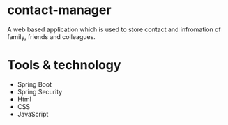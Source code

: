 # contact-manager

  A web based application which is used to store contact and infromation of family, friends and colleagues.

# Tools & technology
<ul>
  <li>Spring Boot</li>
  <li>Spring Security</li>
  <li>Html</li>
  <li>CSS</li>
  <li>JavaScript</li>
</ul>
  
  
 
  
 
  
